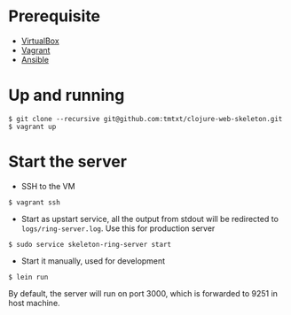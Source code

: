 # Prerequisite

- [VirtualBox](https://www.virtualbox.org/ )
- [Vagrant](https://www.vagrantup.com/ )
- [Ansible](http://www.ansible.com/home )

# Up and running

```
$ git clone --recursive git@github.com:tmtxt/clojure-web-skeleton.git
$ vagrant up
```

# Start the server

- SSH to the VM

```
$ vagrant ssh
```

- Start as upstart service, all the output from stdout will be redirected to
  `logs/ring-server.log`. Use this for production server

```
$ sudo service skeleton-ring-server start
```

- Start it manually, used for development

```
$ lein run
```

By default, the server will run on port 3000, which is forwarded to 9251 in host
machine.
